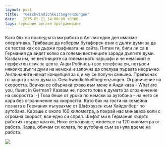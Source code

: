 ```yaml
---
layout: post
title:  "Geschwindichkeitbegrenzungen"
date:   2025-05-21 14:00:00 +0300
tags: германия англия програмиране
---
```

Като бях на последната ми работа в Англия един ден имахме оперативка. 
Трябваше да изберем бутафорен език с дълги думи за да се тества как се държи графиката на сайта. 
Питам ги, били ли са в Германия да видят колко са големи вестниците заради дългите думи. 
Казвам им, че вестниците са големи като чаршафи и че немският е перфектен език за целта. 
Анди Робинсън взе телефона си, потърси няколко дълги думи на немски и започна да спелува първата несръчно. 
Англичаните нямат концепция за ц и му се получи смешно. Прекъснах го защото знаех думата. 
Geschwindichkeitbegrenzungen. Ограничение на скоростта. 
Всички се обърнаха рязко към мене и Анди каза - What are you, fluent in German? 
Казвам не, просто това е думата за ограничение на скоростта :-] 
Това беше от урока по немски за аутобана - на него се кара без ограничение на скоростта. 
Като бях на гости на семейна позната в Германия пътувахме от Шафхаузен към Хайделберг по аутобана. 
Караше с около 160 километра, а покрай нас минаваха коли с огромна скорост, все едно си спрял. 
Шефът ми в Германия където работих твърде кратко, Нико се казваше, живееше на 120 километра от работа. 
Казва, обичам си колата, по аутобана съм за нула време на работа.

![]({{site.baseurl}}/assets/images/germans.jpg)

